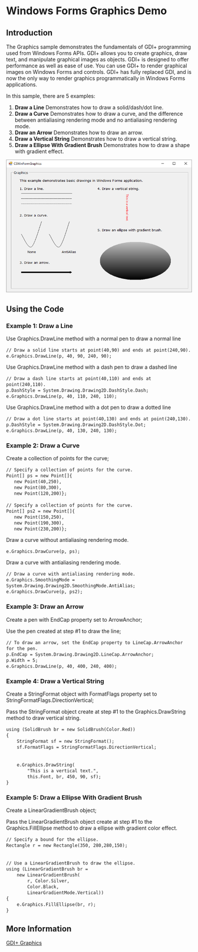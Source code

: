 # Windows Forms Graphics Demo

## Introduction

The Graphics sample demonstrates the fundamentals of GDI+ programming used from Windows Forms APIs. GDI+ allows you to create graphics, draw text, and manipulate graphical images as objects. GDI+ is designed to offer performance as well as ease of use. You can use GDI+ to render graphical images on Windows Forms and controls. GDI+ has fully replaced GDI, and is now the only way to render graphics programmatically in Windows Forms applications.

In this sample, there are 5 examples:

1. **Draw a Line** Demonstrates how to draw a solid/dash/dot line.
2. **Draw a Curve** Demonstrates how to draw a curve, and the difference between antialiasing rendering mode and no antialiasing rendering mode.
3. **Draw an Arrow** Demonstrates how to draw an arrow.
4. **Draw a Vertical String** Demonstrates how to draw a vertical string.
5. **Draw a Ellipse With Gradient Brush** Demonstrates how to draw a shape with gradient effect.

![Screenshot](images/screenshot.png)

## Using the Code

### Example 1: Draw a Line

Use Graphics.DrawLine method with a normal pen to draw a normal line

```CSharp
// Draw a solid line starts at point(40,90) and ends at point(240,90). 
e.Graphics.DrawLine(p, 40, 90, 240, 90); 
```

Use Graphics.DrawLine method with a dash pen to draw a dashed line

```CSharp
// Draw a dash line starts at point(40,110) and ends at point(240,110). 
p.DashStyle = System.Drawing.Drawing2D.DashStyle.Dash; 
e.Graphics.DrawLine(p, 40, 110, 240, 110); 
```

Use Graphics.DrawLine method with a dot pen to draw a dotted line

```CSharp
// Draw a dot line starts at point(40,130) and ends at point(240,130). 
p.DashStyle = System.Drawing.Drawing2D.DashStyle.Dot; 
e.Graphics.DrawLine(p, 40, 130, 240, 130); 
```

### Example 2: Draw a Curve

Create a collection of points for the curve;

```CSharp
// Specify a collection of points for the curve. 
Point[] ps = new Point[]{ 
   new Point(40,250), 
   new Point(80,300), 
   new Point(120,200)}; 
              
// Specify a collection of points for the curve. 
Point[] ps2 = new Point[]{ 
   new Point(150,250), 
   new Point(190,300), 
   new Point(230,200)}; 
 ```
 
Draw a curve without antialiasing rendering mode.

```CSharp
e.Graphics.DrawCurve(p, ps); 
```

Draw a curve with antialiasing rendering mode.

```CSharp
// Draw a curve with antialiasing rendering mode. 
e.Graphics.SmoothingMode = System.Drawing.Drawing2D.SmoothingMode.AntiAlias; 
e.Graphics.DrawCurve(p, ps2); 
```
 
 
### Example 3: Draw an Arrow

Create a pen with EndCap property set to ArrowAnchor;

Use the pen created at step #1 to draw the line;

```CSharp
// To draw an arrow, set the EndCap property to LineCap.ArrowAnchor for the pen. 
p.EndCap = System.Drawing.Drawing2D.LineCap.ArrowAnchor; 
p.Width = 5; 
e.Graphics.DrawLine(p, 40, 400, 240, 400); 
```
 
### Example 4: Draw a Vertical String

Create a StringFormat object with FormatFlags property set to StringFormatFlags.DirectionVertical;

Pass the StringFormat object create at step #1 to the Graphics.DrawString method to draw vertical string.

```CSharp
using (SolidBrush br = new SolidBrush(Color.Red)) 
{ 
    StringFormat sf = new StringFormat(); 
    sf.FormatFlags = StringFormatFlags.DirectionVertical; 


    e.Graphics.DrawString( 
        "This is a vertical text.", 
        this.Font, br, 450, 90, sf); 
} 
 ```
 
### Example 5: Draw a Ellipse With Gradient Brush

Create a LinearGradientBrush object;

Pass the LinearGradientBrush object create at step #1 to the  Graphics.FillEllipse method to draw a ellipse with gradient color effect.

```CSharp
// Specify a bound for the ellipse. 
Rectangle r = new Rectangle(350, 280,280,150); 


// Use a LinearGradientBrush to draw the ellipse. 
using (LinearGradientBrush br = 
    new LinearGradientBrush( 
        r, Color.Silver,  
        Color.Black,  
        LinearGradientMode.Vertical)) 
{ 
    e.Graphics.FillEllipse(br, r); 
} 
```
 
## More Information
[GDI+ Graphics](https://docs.microsoft.com/windows/desktop/gdiplus/-gdiplus-about-gdi--about)

